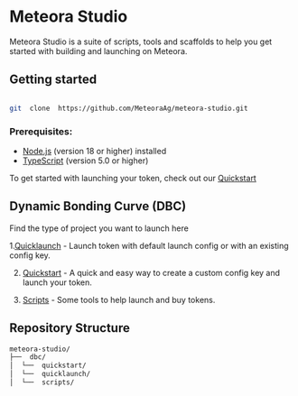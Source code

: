 # Meteora Studio

Meteora Studio is a suite of scripts, tools and scaffolds to help you get started with building and launching on Meteora.



## Getting started  

```bash

git  clone  https://github.com/MeteoraAg/meteora-studio.git

```



### Prerequisites:

- [Node.js](https://nodejs.org/) (version 18 or higher) installed
- [TypeScript](https://www.typescriptlang.org/) (version 5.0 or higher)

	 
To get started with launching your token, check out our [Quickstart](dbc/quickstart/README.md) 

  

## Dynamic Bonding Curve (DBC)

Find the type of project you want to launch here

1.[Quicklaunch](dbc/quicklaunch/README.md) - Launch token with default launch config or with an existing config key.
  
2. [Quickstart](dbc/quickstart/README.md) - A quick and easy way to create a custom config key and launch your token.
  
2. [Scripts](dbc/script/README.md) - Some tools to help launch and buy tokens.
  

## Repository Structure

```bash
meteora-studio/
├──  dbc/
│  └──  quickstart/
│  └──  quicklaunch/
│  └──  scripts/

```